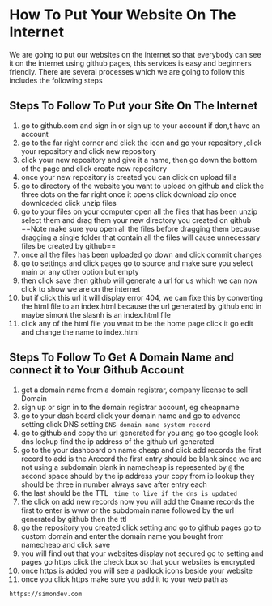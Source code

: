 
# How To Put Your Website On The Internet

We are going to put our websites on the internet so that everybody can see it on the internet using github pages, this services is easy and beginners friendly. There are several processes which we are going to follow this includes the following steps

## Steps To Follow To Put your Site On The Internet

1. go to github.com and sign in or sign up to your account if don,t have an account
2. go to the far right corner and click the icon and go your repository ,click your repository and click new repository
3. click your new repository and give it a name, then go down the bottom of the page and click create new repository
4. once your new repository is created you can click on upload fills
5. go to directory of the website you want to upload on github and click the three dots on the far right once it opens click download zip once downloaded click unzip files
6. go to your files on your computer open all the files that has been unzip select them and drag them your new directory you created on github ==Note make sure you open all the files before dragging them because dragging a single folder that contain all the files will cause unnecessary files be created by github==
7. once all the files has been uploaded go down and click commit changes
8. go to settings and click pages go to source and make sure you select main or any other option but empty
9. then click save then github will generate a url for us which we can now click to show we are on the internet
10. but if click this url it will display error 404, we can fixe this by converting the html file to an index.html because the url generated by github end in maybe simon\ the slasnh is an index.html file
11. click any of the html file you wnat to be the home page click it go edit and change the name to index.html

## Steps To Follow To Get A Domain Name and connect it to Your Github Account

1. get a domain name from a domain registrar, company license to sell Domain
2. sign up or sign in to the domain registrar account, eg cheapname
3. go to your dash board click your domain name and go to advance setting click DNS setting
    `DNS domain name system record`
4. go to github and copy the url generated for you ang go too google look dns lookup find the ip address of the github url generated
5. go to the your dashboard on name cheap and click add records the first record to add is the Arecord
the first entry should be blank since we are not using a subdomain blank in namecheap is represented by 
  `@`
the second space should by the ip address your copy from ip lookup they should be three in number always save after entry each
6. the last should be the TTL ` time to live if the dns is updated`
7. the click on add new records now you will add the Cname records the first to enter is www or the subdomain name followed by the url generated by github then the ttl
8. go the repository you created click setting and go to github pages go to custom domain and enter the domain name you bought from namecheap and click save
9. you will find out that your websites display not secured go to setting and pages go https click the check box so that your websites is encrypted
10. once https is added you will see a padlock icons beside your website
11. once you click https make sure you add it to your web path as 

 `https://simondev.com`

